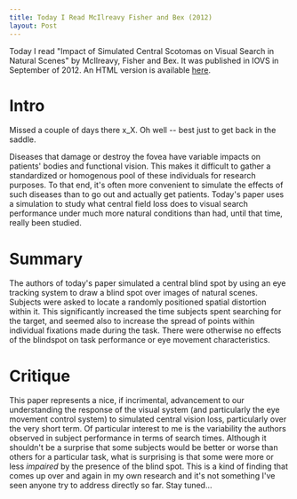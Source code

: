 ```yaml
---
title: Today I Read McIlreavy Fisher and Bex (2012)
layout: Post
---
```


Today I read "Impact of Simulated Central Scotomas on Visual Search in Natural Scenes" by McIlreavy, Fisher and Bex. It was published in IOVS in September of 2012. An HTML version is available [here](http://www.ncbi.nlm.nih.gov/pmc/articles/PMC3432450/).

<!--more-->


# Intro

Missed a couple of days there x_X. Oh well -- best just to get back in the saddle. 

Diseases that damage or destroy the fovea have variable impacts on patients' bodies and functional vision. This makes it difficult to gather a standardized or homogenous pool of these individuals for research purposes. To that end, it's often more convenient to simulate the effects of such diseases than to go out and actually get patients. Today's paper uses a simulation to study what central field loss does to visual search performance under much more natural conditions than had, until that time, really been studied.

# Summary

The authors of today's paper simulated a central blind spot by using an eye tracking system to draw a blind spot over images of natural scenes. Subjects were asked to locate a randomly positioned spatial distortion within it. This significantly increased the time subjects spent searching for the target, and seemed also to increase the spread of points within individual fixations made during the task. There were otherwise no effects of the blindspot on task performance or eye movement characteristics.

# Critique

This paper represents a nice, if incrimental, advancement to our understanding the response of the visual system (and particularly the eye movement control system) to simulated central vision loss, particularly over the very short term. Of particular interest to me is the variability the authors observed in subject performance in terms of search times. Although it shouldn't be a surprise that some subjects would be better or worse than others for a particular task, what is surprising is that some were more or less _impaired_ by the presence of the blind spot. This is a kind of finding that comes up over and again in my own research and it's not something I've seen anyone try to address directly so far. Stay tuned...